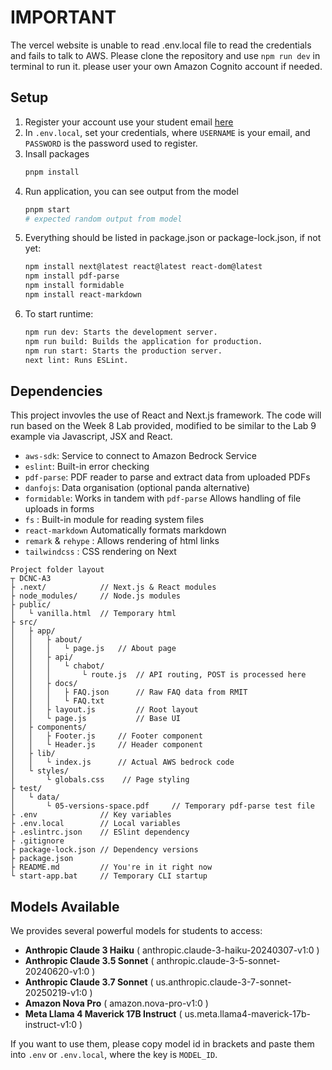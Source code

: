 # IMPORTANT
The vercel website is unable to read .env.local file to read the credentials and fails to talk to AWS. Please clone the repository and use `npm run dev` in terminal to run it. please user your own Amazon Cognito account if needed.
## Setup
1. Register your account use your student email [here](https://us-east-1kopki1lpu.auth.us-east-1.amazoncognito.com/login?client_id=3h7m15971bnfah362dldub1u2p&response_type=code&scope=aws.cognito.signin.user.admin+email+openid&redirect_uri=https%3A%2F%2Fd84l1y8p4kdic.cloudfront.net)
2. In `.env.local`, set your credentials, where `USERNAME` is your email, and `PASSWORD` is the password used to register.
3. Insall packages
    ```sh
    pnpm install
    ```
4. Run application, you can see output from the model
    ```sh
    pnpm start
    # expected random output from model
    ```
5. Everything should be listed in package.json or package-lock.json, if not yet:
    ```sh
    npm install next@latest react@latest react-dom@latest
    npm install pdf-parse
    npm install formidable
    npm install react-markdown
    ```
6. To start runtime:
    ```sh
    npm run dev: Starts the development server.
    npm run build: Builds the application for production.
    npm run start: Starts the production server.
    next lint: Runs ESLint.
    ```
## Dependencies
This project invovles the use of React and Next.js framework. The code will run based on the Week 8 Lab provided, modified to be
similar to the Lab 9 example via Javascript, JSX and React.
* `aws-sdk`: Service to connect to Amazon Bedrock Service
* `eslint`: Built-in error checking
* `pdf-parse`: PDF reader to parse and extract data from uploaded PDFs
* `danfojs`: Data organisation (optional panda alternative)
* `formidable`: Works in tandem with `pdf-parse` Allows handling of file uploads in forms
* `fs` : Built-in module for reading system files
* `react-markdown` Automatically formats markdown
* `remark` & `rehype` : Allows rendering of html links
* `tailwindcss` : CSS rendering on Next

```
Project folder layout
┬ DCNC-A3
├ .next/            // Next.js & React modules
├ node_modules/     // Node.js modules
├ public/
│   └ vanilla.html  // Temporary html
├ src/
│   ├ app/
│   │   ├ about/
│   │   │   └ page.js   // About page
│   │   ├ api/
│   │   │   └ chabot/
│   │   │       └ route.js  // API routing, POST is processed here
│   │   ├ docs/
│   │   │   ├ FAQ.json      // Raw FAQ data from RMIT
│   │   │   └ FAQ.txt
│   │   ├ layout.js         // Root layout
│   │   └ page.js           // Base UI
│   ├ components/
│   │   ├ Footer.js     // Footer component
│   │   └ Header.js     // Header component
│   ├ lib/
│   │   └ index.js      // Actual AWS bedrock code
│   └ styles/  
│       └ globals.css    // Page styling
├ test/
│   └ data/
│       └ 05-versions-space.pdf     // Temporary pdf-parse test file
├ .env              // Key variables
├ .env.local        // Local variables
├ .eslintrc.json    // ESlint dependency
├ .gitignore
├ package-lock.json // Dependency versions
├ package.json
├ README.md         // You're in it right now
└ start-app.bat     // Temporary CLI startup
```

## Models Available
We provides several powerful models for students to access:
* **Anthropic Claude 3 Haiku** ( anthropic.claude-3-haiku-20240307-v1:0 )
* **Anthropic Claude 3.5 Sonnet** ( anthropic.claude-3-5-sonnet-20240620-v1:0 )
* **Anthropic Claude 3.7 Sonnet** ( us.anthropic.claude-3-7-sonnet-20250219-v1:0 )
* **Amazon Nova Pro** ( amazon.nova-pro-v1:0 )
* **Meta Llama 4 Maverick 17B Instruct** ( us.meta.llama4-maverick-17b-instruct-v1:0 )

If you want to use them, please copy model id in brackets and paste them into `.env` or `.env.local`, where the key is `MODEL_ID`.